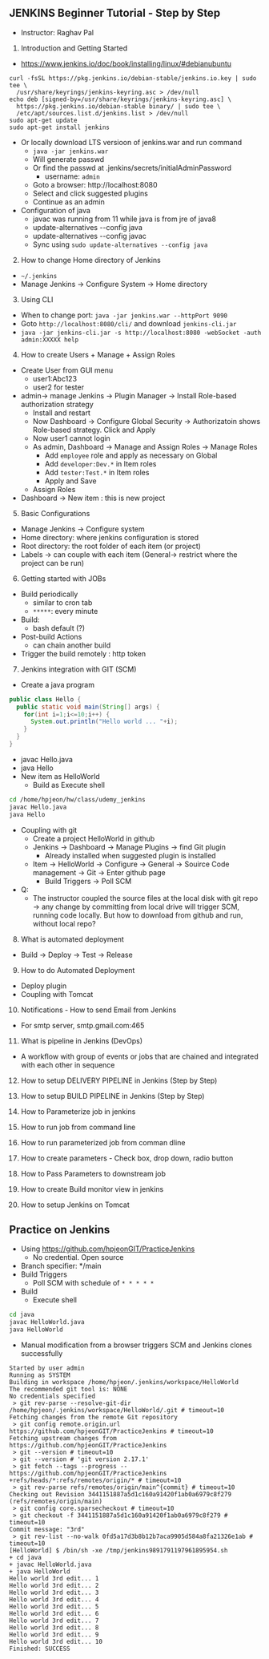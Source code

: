## JENKINS Beginner Tutorial - Step by Step
- Instructor:  Raghav Pal

1. Introduction and Getting Started
- https://www.jenkins.io/doc/book/installing/linux/#debianubuntu
```
curl -fsSL https://pkg.jenkins.io/debian-stable/jenkins.io.key | sudo tee \
  /usr/share/keyrings/jenkins-keyring.asc > /dev/null
echo deb [signed-by=/usr/share/keyrings/jenkins-keyring.asc] \
  https://pkg.jenkins.io/debian-stable binary/ | sudo tee \
  /etc/apt/sources.list.d/jenkins.list > /dev/null
sudo apt-get update
sudo apt-get install jenkins
```
- Or locally download LTS versioon of jenkins.war and run command 
  - `java -jar jenkins.war`
  - Will generate passwd
  - Or find the passwd at .jenkins/secrets/initialAdminPassword
    - username: `admin`
  - Goto a browser: http://localhost:8080
  - Select and click suggested plugins
  - Continue as an admin
- Configuration of java
  - javac was running from 11 while java is from jre of java8
  - update-alternatives --config java
  - update-alternatives --config javac
  - Sync using `sudo update-alternatives --config java`

2. How to change Home directory of Jenkins
- `~/.jenkins`
- Manage Jenkins -> Configure System -> Home directory

3. Using CLI
- When to change port: `java -jar jenkins.war --httpPort 9090`
- Goto `http://localhost:8080/cli/` and download `jenkins-cli.jar`
- `java -jar jenkins-cli.jar -s http://localhost:8080 -webSocket -auth admin:XXXXX help`


4. How to create Users + Manage + Assign Roles
- Create User from GUI menu 
  - user1:Abc123
  - user2 for tester
- admin-> manage Jenkins -> Plugin Manager -> Install Role-based authorization strategy 
  - Install and restart
  - Now Dashboard -> Configure Global Security -> Authorizatoin shows Role-based strategy. Click and Apply
  - Now user1 cannot login
  - As admin, Dashboard -> Manage and Assign Roles -> Manage Roles
    - Add `employee` role and apply as necessary on Global 
    - Add `developer:Dev.*` in Item roles
    - Add `tester:Test.*` in Item roles
    - Apply and Save
  - Assign Roles
- Dashboard -> New item : this is new project  

5. Basic Configurations
- Manage Jenkins -> Configure system
- Home directory: where jenkins configuration is stored
- Root directory: the root folder of each item (or project)
- Labels -> can couple with each item (General-> restrict where the project can be run)

6. Getting started with JOBs
- Build periodically
  - similar to cron tab
  - `*****`: every minute
- Build:
  - bash default (?)
- Post-build Actions
  - can chain another build  
- Trigger the build remotely : http token

7. Jenkins integration with GIT (SCM)
  - Create a java program
```java
public class Hello {
  public static void main(String[] args) {
    for(int i=1;i<=10;i++) {
      System.out.println("Hello world ... "+i);
    }
  }
}
```
  - javac Hello.java 
  - java Hello
- New item as HelloWorld
  - Build as Execute shell
```bash
cd /home/hpjeon/hw/class/udemy_jenkins
javac Hello.java
java Hello
```
- Coupling with git
  - Create a project HelloWorld in github
  - Jenkins -> Dashboard -> Manage Plugins -> find Git plugin
    - Already installed when suggested plugin is installed
  - Item -> HelloWorld -> Configure -> General -> Souirce Code management -> Git -> Enter github page
    - Build Triggers -> Poll SCM
- Q:
  - The instructor coupled the source files at the local disk with git repo -> any change by committing from local drive will trigger SCM, running code locally. But how to download from github and run, without local repo?

8. What is automated deployment
- Build -> Deploy -> Test -> Release

9. How to do Automated Deployment
- Deploy plugin 
- Coupling with Tomcat

10. Notifications - How to send Email from Jenkins
- For smtp server, smtp.gmail.com:465

11. What is pipeline in Jenkins (DevOps)
- A workflow with group of events or jobs that are chained and integrated with each other in sequence

12. How to setup DELIVERY PIPELINE in Jenkins (Step by Step)

13. How to setup BUILD PIPELINE in Jenkins (Step by Step)

14. How to Parameterize job in jenkins

15. How to run job from command line

16. How to run parameterized job from comman dline

17. How to create parameters - Check box, drop down, radio button

18. How to Pass Parameters to downstream job

19. How to create Build monitor view in jenkins

20. How to setup Jenkins on Tomcat


## Practice on Jenkins
- Using https://github.com/hpjeonGIT/PracticeJenkins
  - No credential. Open source
- Branch specifier: */main
- Build Triggers
  - Poll SCM with schedule of `* * * * *`
- Build 
  - Execute shell
```bash
cd java
javac HelloWorld.java
java HelloWorld
```
- Manual modification from a browser triggers SCM and Jenkins clones successfully
```
Started by user admin
Running as SYSTEM
Building in workspace /home/hpjeon/.jenkins/workspace/HelloWorld
The recommended git tool is: NONE
No credentials specified
 > git rev-parse --resolve-git-dir /home/hpjeon/.jenkins/workspace/HelloWorld/.git # timeout=10
Fetching changes from the remote Git repository
 > git config remote.origin.url https://github.com/hpjeonGIT/PracticeJenkins # timeout=10
Fetching upstream changes from https://github.com/hpjeonGIT/PracticeJenkins
 > git --version # timeout=10
 > git --version # 'git version 2.17.1'
 > git fetch --tags --progress -- https://github.com/hpjeonGIT/PracticeJenkins +refs/heads/*:refs/remotes/origin/* # timeout=10
 > git rev-parse refs/remotes/origin/main^{commit} # timeout=10
Checking out Revision 3441151887a5d1c160a91420f1ab0a6979c8f279 (refs/remotes/origin/main)
 > git config core.sparsecheckout # timeout=10
 > git checkout -f 3441151887a5d1c160a91420f1ab0a6979c8f279 # timeout=10
Commit message: "3rd"
 > git rev-list --no-walk 0fd5a17d3b8b12b7aca9905d584a8fa21326e1ab # timeout=10
[HelloWorld] $ /bin/sh -xe /tmp/jenkins9891791197961895954.sh
+ cd java
+ javac HelloWorld.java
+ java HelloWorld
Hello world 3rd edit... 1
Hello world 3rd edit... 2
Hello world 3rd edit... 3
Hello world 3rd edit... 4
Hello world 3rd edit... 5
Hello world 3rd edit... 6
Hello world 3rd edit... 7
Hello world 3rd edit... 8
Hello world 3rd edit... 9
Hello world 3rd edit... 10
Finished: SUCCESS
```
